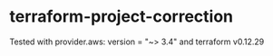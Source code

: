 # terraform-project-correction

Tested with provider.aws: version = "~> 3.4" and terraform v0.12.29

